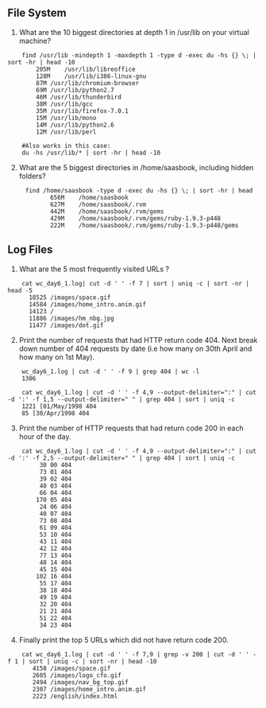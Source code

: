 ## File System
1. What are the 10 biggest directories at depth 1 in /usr/lib on your virtual machine?
```
    find /usr/lib -mindepth 1 -maxdepth 1 -type d -exec du -hs {} \; | sort -hr | head -10
        205M	/usr/lib/libreoffice
        128M	/usr/lib/i386-linux-gnu
        87M	/usr/lib/chromium-browser
        69M	/usr/lib/python2.7
        46M	/usr/lib/thunderbird
        38M	/usr/lib/gcc
        35M	/usr/lib/firefox-7.0.1
        15M	/usr/lib/mono
        14M	/usr/lib/python2.6
        12M	/usr/lib/perl

    #Also works in this case:
    du -hs /usr/lib/* | sort -hr | head -10
```
    
2. What are the 5 biggest directories in /home/saasbook, including hidden folders?
```
     find /home/saasbook -type d -exec du -hs {} \; | sort -hr | head
            656M	/home/saasbook
            627M	/home/saasbook/.rvm
            442M	/home/saasbook/.rvm/gems
            429M	/home/saasbook/.rvm/gems/ruby-1.9.3-p448
            222M	/home/saasbook/.rvm/gems/ruby-1.9.3-p448/gems
```

## Log Files

1. What are the 5 most frequently visited URLs ?
```
    cat wc_day6_1.log| cut -d ' ' -f 7 | sort | uniq -c | sort -nr | head -5
      18525 /images/space.gif
      14584 /images/home_intro.anim.gif
      14123 /
      11886 /images/hm_nbg.jpg
      11477 /images/dot.gif
```
2. Print the number of requests that had HTTP return code 404. Next break down
number of 404 requests by date (i.e how many on 30th April and how many on 1st
May).
```
    wc_day6_1.log | cut -d ' ' -f 9 | grep 404 | wc -l
    1306

    cat wc_day6_1.log | cut -d ' ' -f 4,9 --output-delimiter=":" | cut -d ':' -f 1,5 --output-delimiter=" " | grep 404 | sort | uniq -c
    1221 [01/May/1998 404
    85 [30/Apr/1998 404
```
3. Print the number of HTTP requests that had return code 200 in each hour of
the day.
```
    cat wc_day6_1.log | cut -d ' ' -f 4,9 --output-delimiter=":" | cut -d ':' -f 2,5 --output-delimiter=" " | grep 404 | sort | uniq -c
         30 00 404
         73 01 404
         39 02 404
         40 03 404
         66 04 404
        170 05 404
         24 06 404
         40 07 404
         73 08 404
         61 09 404
         53 10 404
         43 11 404
         42 12 404
         77 13 404
         48 14 404
         45 15 404
        102 16 404
         55 17 404
         38 18 404
         49 19 404
         32 20 404
         21 21 404
         51 22 404
         34 23 404
```
4. Finally print the top 5 URLs which did not have return code 200.
```
    cat wc_day6_1.log | cut -d ' ' -f 7,9 | grep -v 200 | cut -d ' ' -f 1 | sort | uniq -c | sort -nr | head -10
       4158 /images/space.gif
       2605 /images/logo_cfo.gif
       2494 /images/nav_bg_top.gif
       2307 /images/home_intro.anim.gif
       2223 /english/index.html
```

